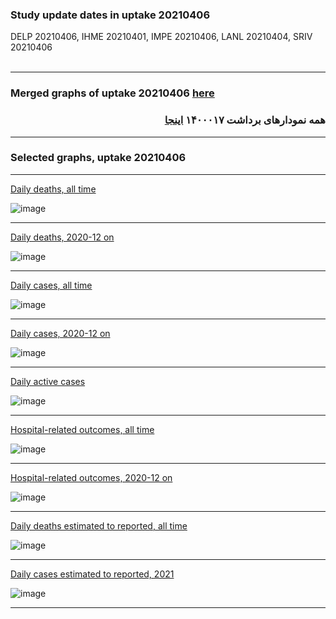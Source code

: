 
### Study update dates in uptake 20210406

DELP 20210406, IHME 20210401, IMPE 20210406, LANL 20210404, SRIV 20210406
<br/><br/>

****

### Merged graphs of uptake 20210406 [here](https://github.com/pourmalek/covir2/blob/main/20210406/graphs%20merged%20uptake%2020210406.pdf)

<div dir="rtl">
  
###  همه نمودارهای برداشت ۱۴۰۰۰۱۷ [اینجا](https://github.com/pourmalek/covir2/blob/main/20210406/graphs%20merged%20uptake%2020210406.pdf)
  
<div dir="ltr">

****

### Selected graphs, uptake 20210406

****

[Daily deaths, all time](https://github.com/pourmalek/covir2/blob/main/20210406/output/merge/graph%2011a%20COVID-19%20daily%20deaths%2C%20Iran%2C%20reference%20scenarios.pdf)

![image](https://user-images.githubusercontent.com/30849720/117931867-90e95400-b2b4-11eb-9770-1841c9e487e9.png)

****

[Daily deaths, 2020-12 on](https://github.com/pourmalek/covir2/blob/main/20210406/output/merge/graph%2012a%20COVID-19%20daily%20deaths%2C%20Iran%2C%20reference%20scenarios%2C%202020-12-01%20on.pdf)

![image](https://user-images.githubusercontent.com/30849720/117932039-c7bf6a00-b2b4-11eb-872f-9c754a6ff2e5.png)

****

[Daily cases, all time](https://github.com/pourmalek/covir2/blob/main/20210406/output/merge/graph%2021a%20COVID-19%20daily%20cases%2C%20Iran%2C%20reference%20scenarios.pdf)

![image](https://user-images.githubusercontent.com/30849720/117932183-ef163700-b2b4-11eb-8544-f625e61fcd13.png)

****

[Daily cases, 2020-12 on](https://github.com/pourmalek/covir2/blob/main/20210406/output/merge/graph%2022a%20COVID-19%20daily%20cases%2C%20Iran%2C%20reference%20scenarios%2C%202020-12-01%20on.pdf)

![image](https://user-images.githubusercontent.com/30849720/117932341-140aaa00-b2b5-11eb-94e0-d702dbe1570d.png)

****

[Daily active cases](https://github.com/pourmalek/covir2/blob/main/20210406/output/merge/graph%2062.1%20COVID-19%20daily%20active%20cases%20wo%20GHAN%20Hijri.pdf)

![image](https://user-images.githubusercontent.com/30849720/117932461-40262b00-b2b5-11eb-9741-f42f7f3e329e.png)

****

[Hospital-related outcomes, all time](https://github.com/pourmalek/covir2/blob/main/20210406/output/merge/graph%2071%20COVID-19%20hospital-related%20outcomes.pdf)

![image](https://user-images.githubusercontent.com/30849720/117932645-78c60480-b2b5-11eb-8d4d-8b8fe60547c7.png)

****

[Hospital-related outcomes, 2020-12 on](https://github.com/pourmalek/covir2/blob/main/20210406/output/merge/graph%2073%20COVID-19%20hospital-related%20outcomes%2C%20wo%20extremes%2C%202020-12-01%20on.pdf)

![image](https://user-images.githubusercontent.com/30849720/117932792-a90da300-b2b5-11eb-8092-7c9d8d9d8181.png)

****

[Daily deaths estimated to reported, all time](https://github.com/pourmalek/covir2/blob/main/20210406/output/merge/graph%2091%20COVID-19%20daily%20deaths%20estimated%20to%20reported%2C%20Iran%2C%20reference%20scenarios.pdf)

![image](https://user-images.githubusercontent.com/30849720/117932952-e2dea980-b2b5-11eb-86f6-2abe7bf1530f.png)

****

[Daily cases estimated to reported, 2021](https://github.com/pourmalek/covir2/blob/main/20210406/output/merge/graph%2093%20COVID-19%20daily%20cases%20estimated%20to%20reported%2C%20Iran%2C%20reference%20scenarios%2C%202021-01-01%20on.pdf)

![image](https://user-images.githubusercontent.com/30849720/117933096-0e619400-b2b6-11eb-902a-1032bc0cc138.png)

****

